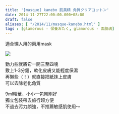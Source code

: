 ```yaml
---
title: '[masque] kanebo 肌美精 角質クリアコットン'
date: 2014-11-27T22:00:00.000+08:00
draft: false
aliases: [ "/2014/11/masque-kanebo.html" ]
tags : [glamorous - 保養おたく, glamorous - 面膜魂]
---
```


適合懶人用的兩用mask  

[![](https://farm8.staticflickr.com/7565/15256117193_de169038a6_z.jpg)](https://farm8.staticflickr.com/7565/15256117193_de169038a6_z.jpg)

勤力些就將它一開三至四塊  
敷上1-3分鐘，軟化皮膚又能輕度保濕  
再懶些（！）就直接把紙抹上皮膚  
可以去除老化角質  
  
9ml精華，小小一包剛剛好  
獨立包裝帶去旅行超方便  
不過去污力頗強，不推薦敏感肌使用～